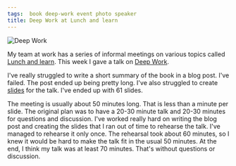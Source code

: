 ```yaml
---
tags:  book deep-work event photo speaker
title: Deep Work at Lunch and learn
---
```

![Deep Work](/assets/books-that-have-changed-my-life/deep-work.jpg "Deep Work")

My team at work has a series of informal meetings on various topics called [Lunch and learn](https://www.mediawiki.org/wiki/Wikimedia_Engineering_Productivity_Team/Lunch_and_learn). This week I gave a talk on [Deep Work](/deep-work).

I've really struggled to write a short summary of the book in a blog post. I've failed. The post ended up being pretty long. I've also struggled to create [slides](/assets/pdf/deep-work.pdf) for the talk. I've ended up with 61 slides.

The meeting is usually about 50 minutes long. That is less than a minute per slide. The original plan was to have a 20-30 minute talk and 20-30 minutes for questions and discussion. I've worked really hard on writing the blog post and creating the slides that I ran out of time to rehearse the talk. I've managed to rehearse it only once. The rehearsal took about 60 minutes, so I knew it would be hard to make the talk fit in the usual 50 minutes. At the end, I think my talk was at least 70 minutes. That's without questions or discussion.